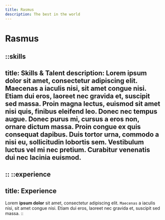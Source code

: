 ```yaml
---
title: Rasmus
description: The best in the world
---
```


# Rasmus
::skills
---
title: Skills & Talent
description: Lorem ipsum dolor sit amet, consectetur adipiscing elit. Maecenas a iaculis nisi, sit amet congue nisi. Etiam dui eros, laoreet nec gravida et, suscipit sed massa. Proin magna lectus, euismod sit amet nisi quis, finibus eleifend leo. Donec nec tempus augue. Donec purus mi, cursus a eros non, ornare dictum massa. Proin congue ex quis consequat dapibus. Duis tortor urna, commodo a nisi eu, sollicitudin lobortis sem. Vestibulum luctus vel mi nec pretium. Curabitur venenatis dui nec lacinia euismod.
---
::
::experience
---
title: Experience
---
Lorem **ipsum dolor** sit amet, consectetur adipiscing elit. `Maecenas` a iaculis nisi, sit amet congue nisi. Etiam dui eros, laoreet nec gravida et, suscipit sed massa.
::